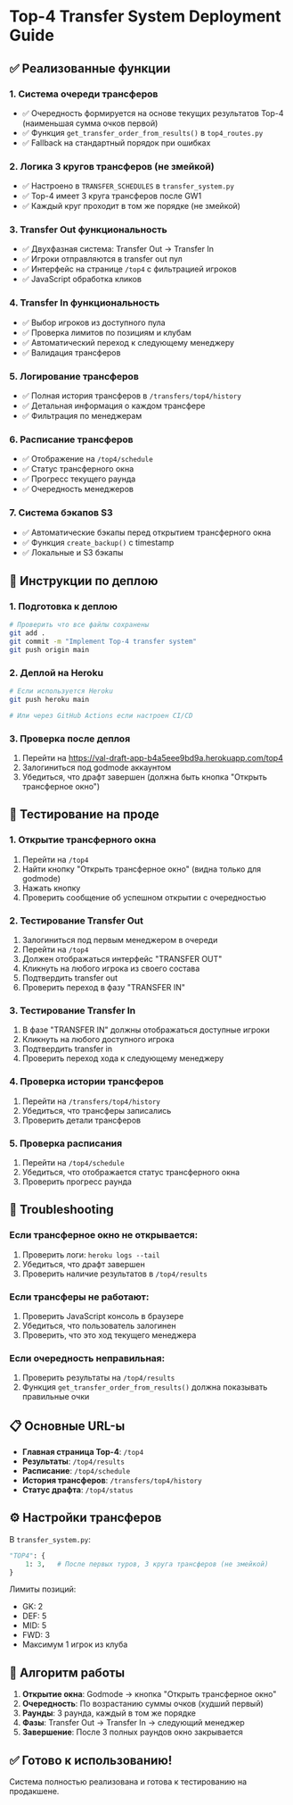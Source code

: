# Top-4 Transfer System Deployment Guide

## ✅ Реализованные функции

### 1. Система очереди трансферов
- ✅ Очередность формируется на основе текущих результатов Top-4 (наименьшая сумма очков первой)
- ✅ Функция `get_transfer_order_from_results()` в `top4_routes.py`
- ✅ Fallback на стандартный порядок при ошибках

### 2. Логика 3 кругов трансферов (не змейкой)
- ✅ Настроено в `TRANSFER_SCHEDULES` в `transfer_system.py`
- ✅ Top-4 имеет 3 круга трансферов после GW1
- ✅ Каждый круг проходит в том же порядке (не змейкой)

### 3. Transfer Out функциональность
- ✅ Двухфазная система: Transfer Out → Transfer In
- ✅ Игроки отправляются в transfer out пул
- ✅ Интерфейс на странице `/top4` с фильтрацией игроков
- ✅ JavaScript обработка кликов

### 4. Transfer In функциональность
- ✅ Выбор игроков из доступного пула
- ✅ Проверка лимитов по позициям и клубам
- ✅ Автоматический переход к следующему менеджеру
- ✅ Валидация трансферов

### 5. Логирование трансферов
- ✅ Полная история трансферов в `/transfers/top4/history`
- ✅ Детальная информация о каждом трансфере
- ✅ Фильтрация по менеджерам

### 6. Расписание трансферов
- ✅ Отображение на `/top4/schedule`
- ✅ Статус трансферного окна
- ✅ Прогресс текущего раунда
- ✅ Очередность менеджеров

### 7. Система бэкапов S3
- ✅ Автоматические бэкапы перед открытием трансферного окна
- ✅ Функция `create_backup()` с timestamp
- ✅ Локальные и S3 бэкапы

## 🚀 Инструкции по деплою

### 1. Подготовка к деплою
```bash
# Проверить что все файлы сохранены
git add .
git commit -m "Implement Top-4 transfer system"
git push origin main
```

### 2. Деплой на Heroku
```bash
# Если используется Heroku
git push heroku main

# Или через GitHub Actions если настроен CI/CD
```

### 3. Проверка после деплоя
1. Перейти на https://val-draft-app-b4a5eee9bd9a.herokuapp.com/top4
2. Залогиниться под godmode аккаунтом
3. Убедиться, что драфт завершен (должна быть кнопка "Открыть трансферное окно")

## 🧪 Тестирование на проде

### 1. Открытие трансферного окна
1. Перейти на `/top4`
2. Найти кнопку "Открыть трансферное окно" (видна только для godmode)
3. Нажать кнопку
4. Проверить сообщение об успешном открытии с очередностью

### 2. Тестирование Transfer Out
1. Залогиниться под первым менеджером в очереди
2. Перейти на `/top4`
3. Должен отображаться интерфейс "TRANSFER OUT"
4. Кликнуть на любого игрока из своего состава
5. Подтвердить transfer out
6. Проверить переход в фазу "TRANSFER IN"

### 3. Тестирование Transfer In
1. В фазе "TRANSFER IN" должны отображаться доступные игроки
2. Кликнуть на любого доступного игрока
3. Подтвердить transfer in
4. Проверить переход хода к следующему менеджеру

### 4. Проверка истории трансферов
1. Перейти на `/transfers/top4/history`
2. Убедиться, что трансферы записались
3. Проверить детали трансферов

### 5. Проверка расписания
1. Перейти на `/top4/schedule`
2. Убедиться, что отображается статус трансферного окна
3. Проверить прогресс раунда

## 🔧 Troubleshooting

### Если трансферное окно не открывается:
1. Проверить логи: `heroku logs --tail`
2. Убедиться, что драфт завершен
3. Проверить наличие результатов в `/top4/results`

### Если трансферы не работают:
1. Проверить JavaScript консоль в браузере
2. Убедиться, что пользователь залогинен
3. Проверить, что это ход текущего менеджера

### Если очередность неправильная:
1. Проверить результаты на `/top4/results`
2. Функция `get_transfer_order_from_results()` должна показывать правильные очки

## 📋 Основные URL-ы

- **Главная страница Top-4**: `/top4`
- **Результаты**: `/top4/results` 
- **Расписание**: `/top4/schedule`
- **История трансферов**: `/transfers/top4/history`
- **Статус драфта**: `/top4/status`

## ⚙️ Настройки трансферов

В `transfer_system.py`:
```python
"TOP4": {
    1: 3,   # После первых туров, 3 круга трансферов (не змейкой)
}
```

Лимиты позиций:
- GK: 2
- DEF: 5  
- MID: 5
- FWD: 3
- Максимум 1 игрок из клуба

## 🎯 Алгоритм работы

1. **Открытие окна**: Godmode → кнопка "Открыть трансферное окно"
2. **Очередность**: По возрастанию суммы очков (худший первый)
3. **Раунды**: 3 раунда, каждый в том же порядке
4. **Фазы**: Transfer Out → Transfer In → следующий менеджер
5. **Завершение**: После 3 полных раундов окно закрывается

## ✅ Готово к использованию!

Система полностью реализована и готова к тестированию на продакшене.
